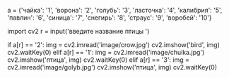 a = {'чайка': '1', 'ворона': '2', 'голубь': '3', 'ласточка': '4', 'калибрия': '5', 'павлин': '6', 'синица': '7', 'снегирь': '8', 'страус': '9', 'воробей': '10'}


import cv2
r = input('введите название птицы ')

if a[r] == '2':
    img = cv2.imread('image/crow.jpg')
    cv2.imshow('bird', img)
    cv2.waitKey(0)
elif a[r] == '1':
    img = cv2.imread('image/chuika.jpg')
    cv2.imshow('птица', img)
    сv2.waitKey(0)
elif a[r] == '3':
    img = cv2.imread('image/golyb.jpg')
    cv2.imshow('птица', img)
    cv2.waitKey(0)
